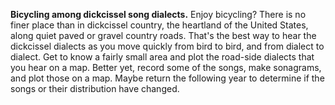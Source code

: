 **Bicycling among dickcissel song dialects.** Enjoy bicycling? There is no finer place than in dickcissel country, the heartland of the United States, along quiet paved or gravel country roads. That's the best way to hear the dickcissel dialects as you move quickly from bird to bird, and from dialect to dialect. Get to know a fairly small area and plot the road-side dialects that you hear on a map. Better yet, record some of the songs, make sonagrams, and plot those on a map. Maybe return the following year to determine if the songs or their distribution have changed.
